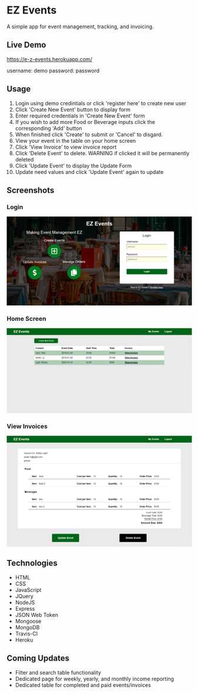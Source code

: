 EZ Events
=============
A simple app for event management, tracking, and invoicing. 

Live Demo
-----------
https://e-z-events.herokuapp.com/

username: demo
password: password

Usage
-----------
1. Login using demo credintials or click 'register here' to create new user
2. Click 'Create New Event' button to display form
3. Enter required credentials in 'Create New Event' form    
4. If you wish to add more Food or Beverage inputs click the corresponding 'Add' button
5. When finished click 'Create' to submit or 'Cancel' to disgard.
6. View your event in the table on your home screen
7. Click 'View Invoice' to view invoice report
8. Click 'Delete Event' to delete. WARNING if clicked it will be permanently deleted 
9. Click 'Update Event' to display the Update Form
10. Update need values and click 'Update Event' again to update

Screenshots
-------------
### Login
![landing page screenshot](images/loginScreen.png)

### Home Screen
![home page screenshot](images/homePage.png)

### View Invoices
![invoice page screenshot](images/invoice.png)

Technologies 
------------
* HTML
* CSS
* JavaScript
* JQuery
* NodeJS
* Express
* JSON Web Token
* Mongoose
* MongoDB
* Travis-CI
* Heroku

Coming Updates
---------------
* Filter and search table functionality
* Dedicated page for weekly, yearly, and monthly income reporting
* Dedicated table for completed and paid events/invoices